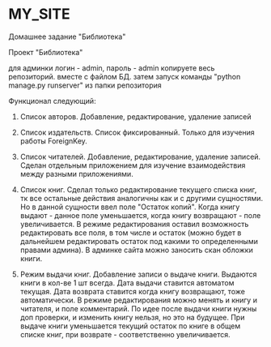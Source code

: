 # MY_SITE
Домашнее задание "Библиотека"
 
 Проект "Библиотека"

для админки логин - admin, пароль - admin
копируете весь репозиторий. вместе с файлом БД.
затем запуск команды "python manage.py runserver"
из папки репозитория

Функционал следующий:
 1. Список авторов. 
 Добавление, редактирование, удаление записей

 2. Список издательств. Список фиксированный. Только для изучения работы ForeignKey.

 3. Список читателей. 
 Добавление, редактирование, удаление записей. Сделан отдельным приложением для изучение взаимодействия между разными приложениями.

 4. Список книг. 
 Сделал только редактирование текущего списка книг, тк все остальные действия аналогичны как и с другими сущностями. Но в данной сущности ввел поле "Остаток копий". Когда книгу выдают - данное поле уменьшается, когда книгу возвращают - поле увеличивается. В режиме редактирования оставил возможность редактировать все поля, в том числе и остаток (можно будет в дальнейшем редактировать остаток под какими то определенными правами админа). В админке сайта можно заносить скан обложки книги. 

 5. Режим выдачи книг.
 Добавление записи о выдаче книги. Выдаются книги в кол-ве 1 шт всегда. Дата выдачи ставится автоматом текущая. Дата возврата ставится когда книгу возвращают, тоже автоматически. В режиме редактирования можно менять и книгу и читателя, и поле комментарий. По идее после выдачи книги нужны доп проверки, и изменить книгу нельзя, но это на будущее. При выдаче книги уменьшается текущий остаток по книге в общем списке книг, при возврате - соответственно увеличивается.

 
